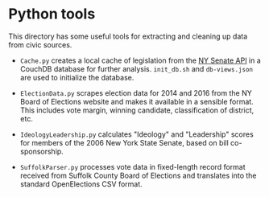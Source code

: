 # Python tools

This directory has some useful tools for extracting and cleaning up data from civic sources.

* `Cache.py` creates a local cache of legislation from the [NY Senate API](http://legislation.nysenate.gov/static/docs/html/index.html) in a CouchDB database for further analysis.  `init_db.sh` and `db-views.json` are used to initialize the database.

* `ElectionData.py` scrapes election data for 2014 and 2016 from the NY Board of Elections website and makes it available in a sensible format.  This includes vote margin, winning candidate, classification of district, etc.

* `IdeologyLeadership.py` calculates "Ideology" and "Leadership" scores
for members of the 2006 New York State Senate, based on bill co-sponsorship.

* `SuffolkParser.py` processes vote data in fixed-length record format received from Suffolk County Board of Elections and translates into the standard OpenElections CSV format.
